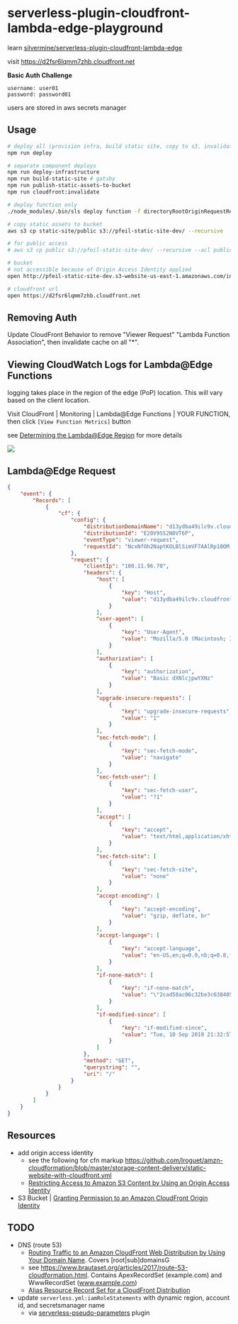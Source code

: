 # serverless-plugin-cloudfront-lambda-edge-playground

learn [silvermine/serverless-plugin-cloudfront-lambda-edge](https://github.com/silvermine/serverless-plugin-cloudfront-lambda-edge)

visit <https://d2fsr6lqmm7zhb.cloudfront.net>

**Basic Auth Challenge**

```
username: user01
password: password01
```

users are stored in aws secrets manager

## Usage

```sh
# deploy all (provision infra, build static site, copy to s3, invalidate cache).
npm run deploy

# separate component deploys
npm run deploy-infrastructure
npm run build-static-site # gatsby
npm run publish-static-assets-to-bucket
npm run cloudfront:invalidate

# deploy function only
./node_modules/.bin/sls deploy function -f directoryRootOriginRequestRewriter

# copy static assets to bucket
aws s3 cp static-site/public s3://pfeil-static-site-dev/ --recursive

# for public access
# aws s3 cp public s3://pfeil-static-site-dev/ --recursive --acl public-read

# bucket
# not accessible because of Origin Access Identity applied
open http://pfeil-static-site-dev.s3-website-us-east-1.amazonaws.com/index.html

# cloudfront url
open https://d2fsr6lqmm7zhb.cloudfront.net
```

## Removing Auth

Update CloudFront Behavior to remove "Viewer Request" "Lambda Function Association", then invalidate cache on all "*".

## Viewing CloudWatch Logs for Lambda@Edge Functions

logging takes place in the region of the edge (PoP) location.  This will vary based on the client location.

Visit CloudFront | Monitoring | Lambda@Edge Functions | YOUR FUNCTION, then click `[View Function Metrics]` button

see [Determining the Lambda@Edge Region](https://docs.aws.amazon.com/AmazonCloudFront/latest/DeveloperGuide/lambda-edge-testing-debugging.html#lambda-edge-testing-debugging-determine-region) for more details

![](https://www.evernote.com/l/AAH3ZzTj929MNqiRZIcn1zj1G0WzeI5ZSGQB/image.png)

## Lambda@Edge Request

```json
{
    "event": {
        "Records": [
            {
                "cf": {
                    "config": {
                        "distributionDomainName": "d13ydba49ilc9v.cloudfront.net",
                        "distributionId": "E20V9SS2N0VT6P",
                        "eventType": "viewer-request",
                        "requestId": "NcxNfOh2NaptKOLBlSimVF7AAlRp10OM-F1-CMZsJOGSMEkHUVd25A=="
                    },
                    "request": {
                        "clientIp": "100.11.96.70",
                        "headers": {
                            "host": [
                                {
                                    "key": "Host",
                                    "value": "d13ydba49ilc9v.cloudfront.net"
                                }
                            ],
                            "user-agent": [
                                {
                                    "key": "User-Agent",
                                    "value": "Mozilla/5.0 (Macintosh; Intel Mac OS X 10_13_6) AppleWebKit/537.36 (KHTML, like Gecko) Chrome/76.0.3809.132 Safari/537.36"
                                }
                            ],
                            "authorization": [
                                {
                                    "key": "authorization",
                                    "value": "Basic dXNlcjpwYXNz"
                                }
                            ],
                            "upgrade-insecure-requests": [
                                {
                                    "key": "upgrade-insecure-requests",
                                    "value": "1"
                                }
                            ],
                            "sec-fetch-mode": [
                                {
                                    "key": "sec-fetch-mode",
                                    "value": "navigate"
                                }
                            ],
                            "sec-fetch-user": [
                                {
                                    "key": "sec-fetch-user",
                                    "value": "?1"
                                }
                            ],
                            "accept": [
                                {
                                    "key": "accept",
                                    "value": "text/html,application/xhtml+xml,application/xml;q=0.9,image/webp,image/apng,*/*;q=0.8,application/signed-exchange;v=b3"
                                }
                            ],
                            "sec-fetch-site": [
                                {
                                    "key": "sec-fetch-site",
                                    "value": "none"
                                }
                            ],
                            "accept-encoding": [
                                {
                                    "key": "accept-encoding",
                                    "value": "gzip, deflate, br"
                                }
                            ],
                            "accept-language": [
                                {
                                    "key": "accept-language",
                                    "value": "en-US,en;q=0.9,nb;q=0.8,fr;q=0.7"
                                }
                            ],
                            "if-none-match": [
                                {
                                    "key": "if-none-match",
                                    "value": "\"2cad58ac06c32be3c6384050881bc507\""
                                }
                            ],
                            "if-modified-since": [
                                {
                                    "key": "if-modified-since",
                                    "value": "Tue, 10 Sep 2019 21:32:57 GMT"
                                }
                            ]
                        },
                        "method": "GET",
                        "querystring": "",
                        "uri": "/"
                    }
                }
            }
        ]
    }
}
```

## Resources

* add origin access identity
    * see the following for cfn markup <https://github.com/lroguet/amzn-cloudformation/blob/master/storage-content-delivery/static-website-with-cloudfront.yml>
    * [Restricting Access to Amazon S3 Content by Using an Origin Access Identity](https://docs.aws.amazon.com/AmazonCloudFront/latest/DeveloperGuide/private-content-restricting-access-to-s3.html)
* S3 Bucket | [Granting Permission to an Amazon CloudFront Origin Identity](https://docs.aws.amazon.com/AmazonS3/latest/dev/example-bucket-policies.html#example-bucket-policies-use-case-6)

## TODO

* DNS (route 53)
    * [Routing Traffic to an Amazon CloudFront Web Distribution by Using Your Domain Name](https://docs.aws.amazon.com/Route53/latest/DeveloperGuide/routing-to-cloudfront-distribution.html).  Covers [root|sub]domainsG
    * see https://www.brautaset.org/articles/2017/route-53-cloudformation.html.  Contains ApexRecordSet (example.com) and WwwRecordSet (www.example.com)
    * [Alias Resource Record Set for a CloudFront Distribution](https://docs.aws.amazon.com/AWSCloudFormation/latest/UserGuide/quickref-route53.html#w2ab1c17c23c81c11)
* update `serverless.yml:iamRoleStatements` with dynamic region, account id, and secretsmanager name
    * via [serverless-pseudo-parameters](https://github.com/svdgraaf/serverless-pseudo-parameters#readme) plugin

